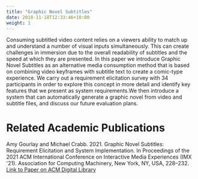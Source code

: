 ```yaml
---
title: "Graphic Novel Subtitles"
date: 2018-11-18T12:33:46+10:00
weight: 1
---
```


Consuming subtitled video content relies on a viewers ability to match up and understand a number of visual inputs simultaneously. This can create challenges in immersion due to the overall readability of subtitles and the speed at which they are presented. In this paper we introduce Graphic Novel Subtitles as an alternative media consumption method that is based on combining video keyframes with subtitle text to create a comic-type experience. We carry out a requirement elicitation survey with 34 participants in order to explore this concept in more detail and identify key features that we present as system requirements.We then introduce a system that can automatically generate a graphic novel from video and subtitle files, and discuss our future evaluation plans.

# Related Academic Publications

Amy Gourlay and Michael Crabb. 2021. Graphic Novel Subtitles: Requirement Elicitation and System Implementation. In Proceedings of the 2021 ACM International Conference on Interactive Media Experiences (IMX '21). Association for Computing Machinery, New York, NY, USA, 228–232. [Link to Paper on ACM Digital Library](https://doi.org/10.1145/3452918.3465489)